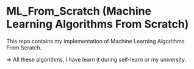 # ML_From_Scratch (Machine Learning Algorithms From Scratch)
This repo contains my implementation of Machine Learning Algorithms From Scratch.

=> All these algorithms, I have learn it during self-learn or my university.
